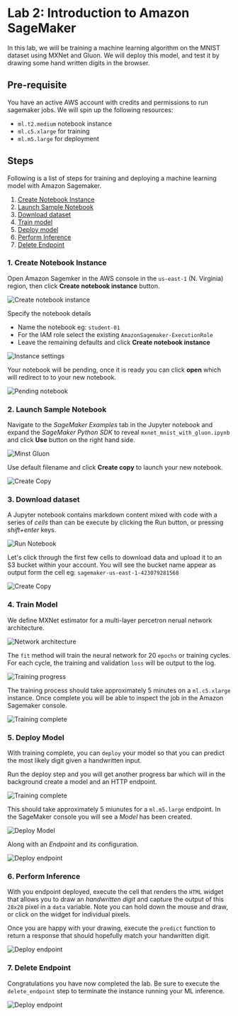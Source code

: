 # Lab 2: Introduction to Amazon SageMaker

In this lab, we will be training a machine learning algorithm on the MNIST dataset using MXNet and Gluon.  We will deploy this model, and test it by drawing some hand written digits in the browser.

## Pre-requisite

You have an active AWS account with credits and permissions to run sagemaker jobs.  We will spin up the following resources:

* `ml.t2.medium` notebook instance  
* `ml.c5.xlarge` for training
* `ml.m5.large` for deployment

## Steps

Following is a list of steps for training and deploying a machine learning model with Amazon Sagemaker.

  1. [Create Notebook Instance](#1-create-notebook-instance)
  2. [Launch Sample Notebook](#2-launch-sample-notebook)
  3. [Download dataset](#3-download-dataset)
  4. [Train model](#4-train-model)
  5. [Deploy model](#5-deploy-model)
  6. [Perform Inference](#6-perform-inference)
  7. [Delete Endpoint](#7-delete-endpoint)

### 1. Create Notebook Instance

Open Amazon Sagemker in the AWS console in the `us-east-1` (N. Virginia) region, then click **Create notebook instance** button.

![Create notebook instance](screenshots/00-create-notebook-instance.png)

Specify the notebook details

* Name the notebook eg: `student-01`
* For the IAM role select the existing `AmazonSagemaker-ExecutionRole`
* Leave the remaining defaults and click **Create notebook instance**

![Instance settings](screenshots/01-notebook-details.png)

Your notebook will be pending, once it is ready you can click **open** which will redirect to to your new notebook.

![Pending notebook](screenshots/02-pending-notebook.png)

### 2. Launch Sample Notebook

Navigate to the *SageMaker Examples* tab in the Jupyter notebook and expand the *SageMaker Python SDK* to reveal `mxnet_mnist_with_gluon.ipynb` and click **Use** button on the right hand side.

![Minst Gluon](screenshots/03-examples-minst-gluon.png)

Use default filename and click **Create copy** to launch your new notebook.

![Create Copy](screenshots/04-create-copy.png)

### 3. Download dataset

A Jupyter notebook contains markdown content mixed with code with a series of *cells* than can be execute by clicking the Run button, or pressing *shift+enter* keys.

![Run Notebook](screenshots/05-run-notebook.png?classes=shadow)

Let's click through the first few cells to download data and upload it to an S3 bucket within your account.  You will see the bucket name appear as output form the cell eg: `sagemaker-us-east-1-423079281568 `

![Create Copy](screenshots/07-download-data.png?classes=shadow)

### 4. Train Model

We define MXNet estimator for a multi-layer percetron nerual network architecture.

![Network architecture](screenshots/08-network-architecture.gif)

The `fit` method will train the neural network for 20 `epochs` or training cycles.  For each cycle, the training and validation `loss` will be output to the log.  

![Training progress](screenshots/08-training-progress.png)

The training process should take approximately 5 minutes on a `ml.c5.xlarge` instance.  Once complete you will be able to inspect the job in the Amazon Sagemaker console.

![Training complete](screenshots/09-training-complete.png)

### 5. Deploy Model

With training complete, you can `deploy` your model so that you can predict the most likely digit given a handwritten input.

Run the deploy step and you will get another progress bar which will in the background create a model and an HTTP endpoint.  

![Training complete](screenshots/10-deploy-progress.png)

This should take approximately 5 miunutes for a `ml.m5.large` endpoint.  In the SageMaker console you will see a *Model* has been created.

![Deploy Model](screenshots/11-deploy-model.png)

Along with an *Endpoint* and its configuration.

![Deploy endpoint](screenshots/12-deploy-endpoint.png)

### 6. Perform Inference

With you endpoint deployed, execute the cell that renders the `HTML` widget that allows you to draw an *handwritten digit* and capture the output of this `28x28` pixel in a `data` variable.  Note you can hold down the mouse and draw, or click on the widget for individual pixels.

Once you are happy with your drawing, execute the `predict` function to return a response that should hopefully match your handwritten digit.

![Deploy endpoint](screenshots/13-perform-inference.png)

### 7. Delete Endpoint

Congratulations you have now completed the lab.  Be sure to execute the `delete_endpoint` step to terminate the instance running your ML inference.

![Deploy endpoint](screenshots/14-delete-endpoint.png)
